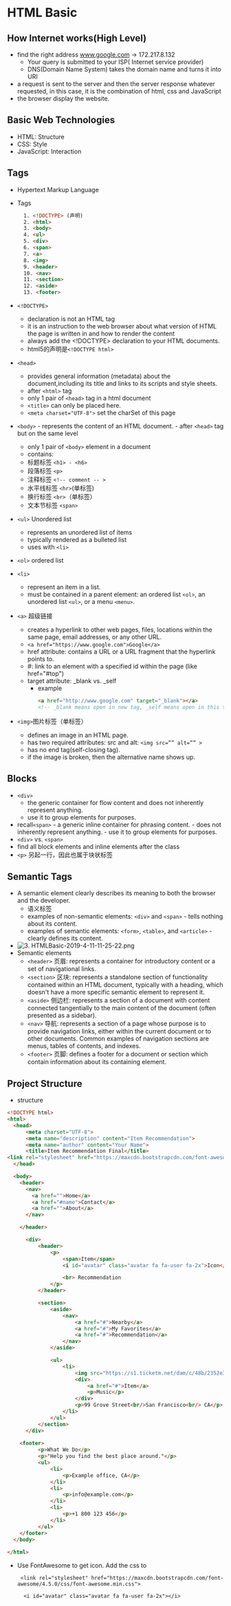 # HTML Basic
## How Internet works(High Level)
  + ​find the right address www.google.com -> 172.217.8.132
    + Your query is submitted to your ISP( Internet service provider)
    + DNS(Domain Name System) takes the domain name  and turns it into URI
  + a request is sent to the server and then the server response whatever requested, in this case, it is the combination of html, css and JavaScript
  + the browser display the website. 
## Basic Web Technologies
  + HTML: Structure
  + CSS: Style
  + JavaScript: Interaction
## Tags
  + Hypertext Markup Language

  + Tags
    ```html
      1. <!DOCTYPE> (声明)
      2. <html>
      3. <body>
      4. <ul>
      5. <div>
      6. <span>
      7. <a>
      8. <img>
      9. <header>
      10. <nav>
      11. <section>
      12. <aside>
      13. <footer>
    ```

  + `<!DOCTYPE>` 
    + <!DOCTYPE> declaration is not an HTML tag
    - it is an instruction to the web browser about what version of HTML the page is written in and how to render the content
    - always add the <!DOCTYPE> declaration to your HTML documents.
    - html5的声明是`<!DOCTYPE html>`

  + `<head>`
    - provides general information (metadata) about the document,including its title and links to its scripts and style sheets.
    - after `<html>` tag
    - only 1 pair of `<head>` tag in a html document
    - `<title>` can only be placed here.
    - `<meta charset="UTF-8">` set the charSet of this page

  + `<body>`
    ​- represents the content of an HTML document.
    ​- after `<head>` tag but on the same level
    - only 1 pair of `<body>` element in a document
    - contains:
    - 标题标签 `<h1> - <h6>`
    - 段落标签 `<p>`
    - 注释标签 `<!-- comment -- >`
    - 水平线标签 `<hr>`(单标签)
    - 换行标签 `<br>`（单标签）
    - 文本节标签 `<span>`

  + `<ul>` Unordered list
    - represents an unordered list of items
    - typically rendered as a bulleted list
    - uses with `<li>`
  
  + `<ol>` ordered list

  + `<li>`
    - represent an item in a list.
    - must be contained in a parent element: an ordered list `<ol>`, an unordered list `<ul>`, or a menu `<menu>`.
  + `<a>` 超级链接
    - creates a hyperlink to other web pages, files, locations within the same page, email addresses, or any other URL.
    - `<a href="https://www.google.com">Google</a>`
    - href attribute: contains a URL or a URL fragment that the hyperlink points to.
    - #: link to an element with a specified id within the page (like href="#top")
    - target attribute: _blank vs. _self
      + example
        ```html
        <a href="http://www.google.com" target="_blank"></a>
        <!-- _blank means open in new tag, _self means open in this tag--->
        ```
  + `<img>`图片标签（单标签）
    - defines an image in an HTML page.
    - has two required attributes: src and alt: `<img src=”” alt=”” >`
    - has no end tag(self-closing tag).
    - if the image is broken, then the alternative name shows up.


## Blocks
  + `<div>`
    - the generic container for flow content and does not inherently represent anything.
    - use it to group elements for purposes.
  +  recall`<span>`
    - a generic inline container for phrasing content.
    - does not inherently represent anything.
    - use it to group elements for purposes.
  + `<div>` vs. `<span>`
  + find all block elements and inline elements after the class
  + `<p>` 另起一行，因此也属于块状标签

## Semantic Tags
  + A semantic element clearly describes its meaning to both the browser and the developer.
    - 语义标签
    - examples of non-semantic elements: `<div>` and `<span>` - tells nothing about its content.
    - examples of semantic elements: `<form>`, `<table>`, and `<article>` - clearly defines its content.
  + ![3. HTMLBasic-2019-4-11-11-25-22.png](https://raw.githubusercontent.com/Luorinz/images/master/3.%20HTMLBasic-2019-4-11-11-25-22.png)
  + Semantic elements
    - `<header>` 页眉:
    represents a container for introductory content or a set of navigational links.
    - `<section>` 区块:
    represents a standalone section of functionality contained within an HTML document, typically with a heading, which doesn't have a more specific semantic element to represent it.
    - `<aside>` 侧边栏:
    represents a section of a document with content connected tangentially to the main content of the document (often presented as a sidebar).
    - `<nav>` 导航:
    represents a section of a page whose purpose is to provide navigation links, either within the current document or to other documents. Common examples of navigation sections are menus, tables of contents, and indexes.
    - `<footer>` 页脚:
    defines a footer for a document or section which contain information about its containing element.

## Project Structure
  + structure
  ```html
  <!DOCTYPE html>
  <html>
    <head>
        <meta charset="UTF-8">
        <meta name="description" content="Item Recommendation">
        <meta name="author" content="Your Name">
        <title>Item Recommendation Final</title>
  <link rel="stylesheet" href="https://maxcdn.bootstrapcdn.com/font-awesome/4.5.0/css/font-awesome.min.css">
    </head>
  
    <body>
      <header>
        <nav>
          <a href="">Home</a>
          <a href="#name">Contact</a>
          <a href="">About</a>
        </nav>

      </header>
  
        <div>
            <header>
                <p>
                    <span>Item</span>
                    <i id="avatar" class="avatar fa fa-user fa-2x">Icon</i>

                    <br> Recommendation
                </p>
            </header>
  
            <section>
                <aside>
                    <nav>
                        <a href="#">Nearby</a>
                        <a href="#">My Favorites</a>
                        <a href="#">Recommendation</a>
                    </nav>
                </aside>
  
                <ul>
                    <li>
                        <img src="https://s1.ticketm.net/dam/c/48b/2352e3b5-8496-496b-97a3-e605177e848b_105851_ARTIST_PAGE_3_2.jpg" />
                        <div>
                            <a href="#">Item</a>
                            <p>Music</p>
                        </div>
                        <p>99 Grove Street<br/>San Francisco<br/> CA</p>
                    </li>
                </ul>
            </section>
        </div>
      
      <footer>
            <p>What We Do</p>
            <p>"Help you find the best place around."</p>
            <ul>
                <li>
                    <p>Example office, CA</p>
                </li>
                <li>
                    <p>info@example.com</p>
                </li>
                <li>
                    <p>+1 800 123 456</p>
                </li>
            </ul>
      </footer>  
    </body>
    
  </html>
  ```

  + Use FontAwesome to get icon. Add the css to <head>
    ```
     <link rel="stylesheet" href="https://maxcdn.bootstrapcdn.com/font-awesome/4.5.0/css/font-awesome.min.css">

      <i id="avatar" class="avatar fa fa-user fa-2x"></i>
    ```